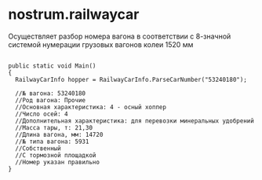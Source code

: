 # nostrum.railwaycar
Осуществляет разбор номера вагона в соответствии с 8-значной системой нумерации грузовых вагонов колеи 1520 мм

<pre><code class='language-cs'>
public static void Main()
{
  RailwayCarInfo hopper = RailwayCarInfo.ParseCarNumber("53240180");
  
  //№ вагона: 53240180
  //Род вагона: Прочие
  //Основная характеристика: 4 - осный хоппер
  //Число осей: 4
  //Дополнительная характеристика: для перевозки минеральных удобрений
  //Масса тары, т: 21,30
  //Длина вагона, мм: 14720
  //№ типа вагона: 5931
  //Собственный
  //С тормозной площадкой
  //Номер указан правильно
}
</code></pre>
